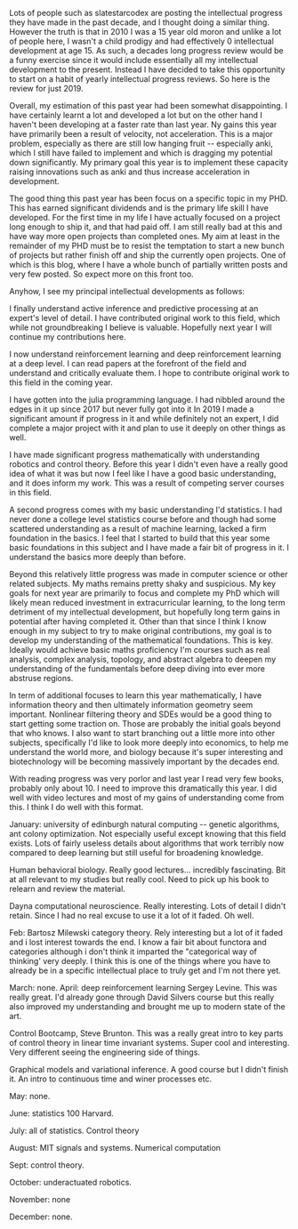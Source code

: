 Lots of people such as slatestarcodex are posting the intellectual progress they have made in the past decade, and I thought doing a similar thing. However the truth is that in 2010 I was a 15 year old moron and unlike a lot of people here, I wasn't a child prodigy and had effectively 0 intellectual development at age 15. As such, a decades long progress review would be a funny exercise since it would include essentially all my intellectual development to the present. Instead I have decided to take this opportunity to start on a habit of yearly intellectual progress reviews. So here is the review for just 2019.

Overall, my estimation of this past year had been somewhat disappointing. I have certainly learnt a lot and developed a lot but on the other hand I haven't been developing at a faster rate than last year. Ny gains this year have primarily been a result of velocity, not acceleration. This is a major problem, especially as there are still low hanging fruit -- especially anki, which I still have failed to implement and which is dragging my potential down significantly. My primary goal this year is to implement these capacity raising innovations such as anki and thus increase acceleration in development.

The good thing this past year has been focus on a specific topic in my PHD. This has earned significant dividends and is the primary life skill I have developed. For the first time in my life I have actually focused on a project long enough to ship it, and that had paid off. I am still really bad at this and have way more open projects than completed ones. My aim at least in the remainder of my PHD must be to resist the temptation to start a new bunch of projects but rather finish off and ship the currently open projects. One of which is this blog, where I have a whole bunch of partially written posts and very few posted. So expect more on this front too.

Anyhow, I see my principal intellectual developments as follows:

I finally understand active inference and predictive processing at an expert's level of detail. I have contributed original work to this field, which while not groundbreaking I believe is valuable. Hopefully next year I will continue my contributions here.

I now understand reinforcement learning and deep reinforcement learning at a deep level. I can read papers at the forefront of the field and understand and critically evaluate them. I hope to contribute original work to this field in the coming year.

I have gotten into the julia programming language. I had nibbled around the edges in it up since 2017 but never fully got into it
In 2019 I made a significant amount if progress in it and while definitely not an expert, I did complete a major project with it and plan to use it deeply on other things as well.

I have made significant progress mathematically with understanding robotics and control theory. Before this year I didn't even have a really good idea of what it was but now I feel like I have a good basic understanding, and it does inform my work. This was a result of competing server courses in this field.

A second progress comes with my basic understanding I'd statistics. I had never done a college level statistics course before and though had some scattered understanding as a result of machine learning, lacked a firm foundation in the basics. I feel that I started to build that this year some basic foundations in this subject and I have made a fair bit of progress in it. I understand the basics more deeply than before.

Beyond this relatively little progress was made in computer science or other related subjects. My maths remains pretty shaky and suspicious. My key goals for next year are primarily to focus and complete my PhD which will likely mean reduced investment in extracurricular learning, to the long term detriment of my intellectual development, but hopefully long term gains in potential after having completed it. Other than that since I think I know enough in my subject to try to make original contributions, my goal is to develop my understanding of the mathematical foundations. This is key. Ideally would achieve basic maths proficiency I'm courses such as real analysis, complex analysis, topology, and abstract algebra to deepen my understanding of the fundamentals before deep diving into ever more abstruse regions.

In term of additional focuses to learn this year mathematically, I have information theory and then ultimately information geometry seem important. Nonlinear filtering theory and SDEs would be a good thing to start getting some traction on. Those are probably the initial goals beyond that who knows. I also want to start branching out a little more into other subjects, specifically I'd like to look more deeply into economics, to help me understand the world more, and biology because it's super interesting and biotechnology will be becoming massively important by the decades end.

With reading progress was very porlor and last year I read very few books, probably only about 10. I need to improve this dramatically this year. I did well with video lectures and most of my gains of understanding come from this. I think I do well with this format.

January:
university of edinburgh natural computing -- genetic algorithms, ant colony optimization. Not especially useful except knowing that this field exists. Lots of fairly useless details about algorithms that work terribly now compared to deep learning but still useful for broadening knowledge.

Human behavioral biology. Really good lectures... incredibly fascinating. Bit at all relevant to my studies but really cool. Need to pick up his book to relearn and review the material.

Dayna computational neuroscience. Really interesting. Lots of detail I didn't retain. Since I had no real excuse to use it a lot of it faded. Oh well.

Feb: Bartosz Milewski category theory. Rely interesting but a lot of it faded and i lost interest towards the end. I know a fair bit about functora and categories although i don't think it imparted the "categorical way of thinking' very deeply. I think this is one of the things where you have to already be in a specific intellectual place to truly get and I'm not there yet.

March: none.
April: deep reinforcement learning Sergey Levine. This was really great. I'd already gone through David Silvers course but this really also improved my understanding and brought me up to modern state of the art.

Control Bootcamp, Steve Brunton. This was a really great intro to key parts of control theory in linear time invariant systems. Super cool and interesting. Very different seeing the engineering side of things.

Graphical models and variational inference. A good course but I didn't finish it. An intro to continuous time and winer processes etc.

May: none.

June: statistics 100 Harvard.

July: all of statistics. Control theory

August: MIT signals and systems. Numerical computation

Sept: control theory.

October: underactuated robotics.

November: none

December: none.
